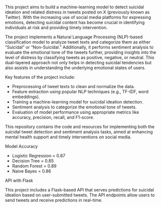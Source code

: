 This project aims to build a machine-learning model to detect suicidal ideation and related distress in tweets posted on X (previously known as Twitter). With the increasing use of social media platforms for expressing emotions, detecting suicidal content has become crucial in identifying individuals at risk and providing timely intervention.

The project implements a Natural Language Processing (NLP)-based classification model to analyze tweet texts and categorize them as either “Suicidal” or “Non-Suicidal.” Additionally, it performs sentiment analysis to evaluate the emotional tone of the tweets further, providing insights into the level of distress by classifying tweets as positive, negative, or neutral. This dual-layered approach not only helps in detecting suicidal tendencies but also assists in understanding the underlying emotional states of users.

Key features of the project include:

- Preprocessing of tweet texts to clean and normalize the data.
- Feature extraction using popular NLP techniques (e.g., TF-IDF, word embeddings).
- Training a machine-learning model for suicidal ideation detection.
- Sentiment analysis to categorize the emotional tone of tweets.
- Evaluation of model performance using appropriate metrics like accuracy, precision, recall, and F1-score.

This repository contains the code and resources for implementing both the suicidal tweet detection and sentiment analysis tasks, aimed at enhancing mental health support and timely interventions on social media.


Model	Accuracy

- Logistic Regression =	0.87
- Decision Tree =	0.85
- Random Forest	= 0.89
- Naive Bayes =	0.86

API with Flask

This project includes a Flask-based API that serves predictions for suicidal ideation based on user-submitted tweets. The API endpoints allow users to send tweets and receive predictions in real-time.



